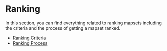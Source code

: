 # Ranking

In this section, you can find everything related to ranking mapsets including the criteria and the process of getting a mapset ranked.

* [Ranking Criteria](/Criteria/)
* [Ranking Process](/Process/)
